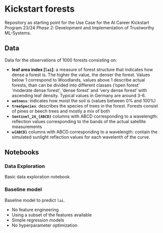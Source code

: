 Kickstart forests
==================

Repository as starting point for the Use Case for the AI Career Kickstart Program 23/24 _Phase 2_: Development and Implementation of Trustworthy ML-Systems. 

## Data

Data for the observations of 1000 forests consisting on: 
-  **leaf area index [`lai`]**: a measure of forest structure that indicates how dense a forest is. The higher the value, the denser the forest. Values below 1 correspond to Woodlands, values above 1 describe actual forests, than can be divided into different classes (‘open forest’
‘moderate dense forest’, ‘dense forest’ and ‘very dense forest’ with ascending leaf density. Typical values in Germany are around 3-6.
- **`wetness`**: indicates how moist the soil is (values between 0% and 100%)
- **`treeSpecies`**: describes the species of trees in the forest. Forests consist of pines or beech trees and mostly a mix of both
- **`Sentinel_2A_{ABCD}`** columns with ABCD corresponding to a wavelength: reflection values corresponding to the bands of the actual satellite measurements 
- **`w{ABCD}`** columns with ABCD corresponding to a wavelength: contain the simulated sunlight reflection values for each wavelenth of the curve.


## Notebooks

### Data Exploration
Basic data exploration notebook

### Baseline model
Baseline model to predict `lai`. 
- No feature engineering
- Using a subset of the features available
- Simple regression models
- No hyperparameter optimization

